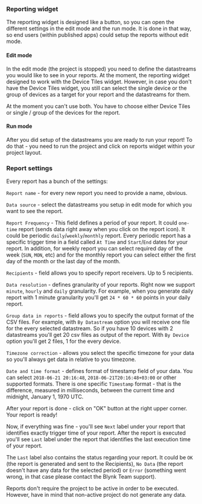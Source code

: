 
### Reporting widget

The reporting widget is designed like a button, so you can open the different settings in the edit mode and the run mode.
It is done in that way, so end users (within published apps) could setup the reports without edit mode.

#### Edit mode

In the edit mode (the project is stopped) you need to define the datastreams you would like to see in your reports.
At the moment, the reporting widget designed to work with the Device Tiles widget.
However, in case you don't have the Device Tiles widget, you still can select the single device or
the group of devices as a target for your report and the datastreams for them.

At the moment you can't use both. You have to choose either Device Tiles or single / group of the devices for the report.

#### Run mode

After you did setup of the datastreams you are ready to run your report! To do that - you need to run the project
and click on reports widget within your project layout.

### Report settings

Every report has a bunch of the settings:

```Report name``` - for every new report you need to provide a name, obvious.

```Data source``` - select the datastreams you setup in edit mode for which you want to see the report.

```Report Frequency``` - This field defines a period of your report. It could ```one-time``` report (sends data right away when you
click on the report icon). It could be periodic ```daily```/```weekly```/```monthly``` report.
Every periodic report has a specific trigger time in a field called ```At Time``` and ```Start```/```End``` dates for your report.
In addition, for weekly report you can select required day of the week (```SUN```, ```MON```, etc) and for the monthly report you
can select either the first day of the month or the last day of the month.

```Recipients``` - field allows you to specify report receivers. Up to 5 recipients.

```Data resolution``` - defines granularity of your reports. Right now we support ```minute```, ```hourly``` and ```daily``` granularity.
For example, when you generate daily report with 1 minute granularity you'll get ```24 * 60 * 60``` points in your daily report.

```Group data in reports``` - field allows you to specify the output format of the CSV files. For example, with ```By Datastream```
option you will receive one file for the every selected datastream. So if you have 10 devices with 2 datastreams you'll get 20
csv files as output of the report. With ```By Device``` option you'll get 2 files, 1 for the every device.

```Timezone correction``` - allows you select the specific timezone for your data so you'll always get data in relative to you timezone.

```Date and time format``` - defines format of timestamp field of your data. You can select ```2018-06-21 20:16:48```,
```2018-06-21T20:16:48+03:00``` or other supported formats. There is one specific ```Timestamp``` format - that is the difference,
measured in milliseconds, between the current time and midnight, January 1, 1970 UTC.

After your report is done - click on "OK" button at the right upper corner. Your report is ready!

Now, if everything was fine - you'll see ```Next``` label under your report that identifies exactly trigger time of your report.
After the report is executed you'll see ```Last``` label under the report that identifies the last execution time of your report.

The ```Last``` label also contains the status regarding your report. It could be ```OK``` (the report is generated and sent to the Recipients),
```No Data``` (the report doesn't have any data for the selected period) or ```Error``` (something went wrong,
in that case please contact the Blynk Team support).

Reports don't require the project to be active in order to be executed. However, have in mind that non-active project do not generate any data.


